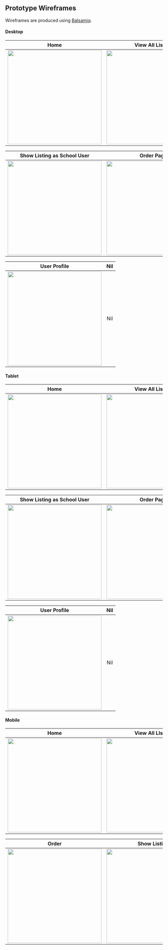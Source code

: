 ## Prototype Wireframes

Wireframes are produced using [Balsamiq](https://balsamiq.com/wireframes/).

#### Desktop

| Home                                                                                                        |                                                 View All Listing                                                  |
| ----------------------------------------------------------------------------------------------------------- | :---------------------------------------------------------------------------------------------------------------: |
| <img src="https://github.com/rachelwong/music/blob/master/resources/Mockups/Home_Full.png" width="300"> | <img src="https://github.com/rachelwong/music/blob/master/resources/Mockups/AllListing_full.png" width="300"> |

| Show Listing as School User                                                                                        |                                                  Order Page                                                  |
| ------------------------------------------------------------------------------------------------------------------ | :----------------------------------------------------------------------------------------------------------: |
| <img src="https://github.com/rachelwong/music/blob/master/resources/Mockups/ShowListing_full.png" width="300"> | <img src="https://github.com/rachelwong/music/blob/master/resources/Mockups/Order_Full.png" width="300"> |

| User Profile                                                                                                   | Nil |
| -------------------------------------------------------------------------------------------------------------- | :-: |
| <img src="https://github.com/rachelwong/music/blob/master/resources/Mockups/Profile_full.png" width="300"> | Nil |

#### Tablet

| Home                                                                                                        |                                                 View All Listing                                                  |
| ----------------------------------------------------------------------------------------------------------- | :---------------------------------------------------------------------------------------------------------------: |
| <img src="https://github.com/rachelwong/music/blob/master/resources/Mockups/Home_half.png" width="300"> | <img src="https://github.com/rachelwong/music/blob/master/resources/Mockups/AllListing_half.png" width="300"> |

| Show Listing as School User                                                                                        |                                                  Order Page                                                  |
| ------------------------------------------------------------------------------------------------------------------ | :----------------------------------------------------------------------------------------------------------: |
| <img src="https://github.com/rachelwong/music/blob/master/resources/Mockups/ShowListing_half.png" width="300"> | <img src="https://github.com/rachelwong/music/blob/master/resources/Mockups/Order_half.png" width="300"> |

| User Profile                                                                                                   | Nil |
| -------------------------------------------------------------------------------------------------------------- | :-: |
| <img src="https://github.com/rachelwong/music/blob/master/resources/Mockups/Profile_half.png" width="300"> | Nil |

#### Mobile

| Home                                                                                                          |                                                  View All LIsting                                                   |
| ------------------------------------------------------------------------------------------------------------- | :-----------------------------------------------------------------------------------------------------------------: |
| <img src="https://github.com/rachelwong/music/blob/master/resources/Mockups/Home_mobile.png" width="300"> | <img src="https://github.com/rachelwong/music/blob/master/resources/Mockups/AllListing_mobile.png" width="300"> |

| Order                                                                                                          |                                                     Show Listing                                                     |
| -------------------------------------------------------------------------------------------------------------- | :------------------------------------------------------------------------------------------------------------------: |
| <img src="https://github.com/rachelwong/music/blob/master/resources/Mockups/Order_mobile.png" width="300"> | <img src="https://github.com/rachelwong/music/blob/master/resources/Mockups/ShowListing_mobile.png" width="300"> |

